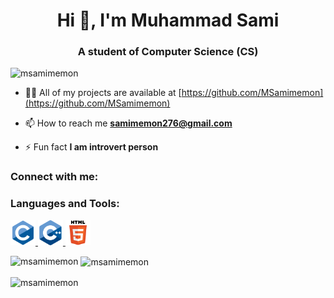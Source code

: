 <h1 align="center">Hi 👋, I'm Muhammad Sami</h1>
<h3 align="center">A student of Computer Science (CS)</h3>

<p align="Rigth"> <img src="https://media4.giphy.com/media/v1.Y2lkPTc5MGI3NjExa3RpY2diaDY5emFwMHFsa2l4OGhoMjdkNXIxYzk0eHJmbDdjOTVuaCZlcD12MV9pbnRlcm5hbF9naWZfYnlfaWQmY3Q9Zw/qgQUggAC3Pfv687qPC/giphy.gif" alt="msamimemon" /> </p>

- 👨‍💻 All of my projects are available at [https://github.com/MSamimemon](https://github.com/MSamimemon)

- 📫 How to reach me **samimemon276@gmail.com**

- ⚡ Fun fact **I am introvert person**

<h3 align="left">Connect with me:</h3>
<p align="left">
</p>

<h3 align="left">Languages and Tools:</h3>
<p align="left"> <a href="https://www.cprogramming.com/" target="_blank" rel="noreferrer"> <img src="https://raw.githubusercontent.com/devicons/devicon/master/icons/c/c-original.svg" alt="c" width="40" height="40"/> </a> <a href="https://www.w3schools.com/cpp/" target="_blank" rel="noreferrer"> <img src="https://raw.githubusercontent.com/devicons/devicon/master/icons/cplusplus/cplusplus-original.svg" alt="cplusplus" width="40" height="40"/> </a> <a href="https://www.w3.org/html/" target="_blank" rel="noreferrer"> <img src="https://raw.githubusercontent.com/devicons/devicon/master/icons/html5/html5-original-wordmark.svg" alt="html5" width="40" height="40"/> </a> </p>

<p><img align="left" src="https://github-readme-stats.vercel.app/api/top-langs?username=msamimemon&show_icons=true&locale=en&layout=compact" alt="msamimemon" /></p>

<p>&nbsp;<img align="center" src="https://github-readme-stats.vercel.app/api?username=msamimemon&show_icons=true&locale=en" alt="msamimemon" /></p>

<p><img align="center" src="https://github-readme-streak-stats.herokuapp.com/?user=msamimemon&" alt="msamimemon" /></p>
